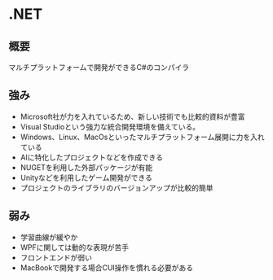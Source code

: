 # .NET
## 概要
マルチプラットフォームで開発ができるC#のコンパイラ

## 強み
 - Microsoft社が力を入れているため、新しい技術でも比較的資料が豊富
 - Visual Studioという強力な統合開発環境を備えている。
 - Windows、Linux、MacOsといったマルチプラットフォーム展開に力を入れている
 - AIに特化したプロジェクトなどを作成できる
 - NUGETを利用した外部パッケージが有能
 - Unityなどを利用したゲーム開発ができる
 - プロジェクトのライブラリのバージョンアップが比較的簡単

## 弱み
 - 学習曲線が緩やか
 - WPFに関しては動的な表現が苦手
 - フロントエンドが弱い
 - MacBookで開発する場合CUI操作を慣れる必要がある
 